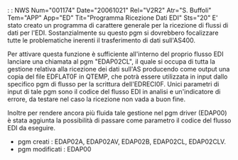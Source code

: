  :  : NWS Num="001174" Date="20061021" Rel="V2R2" Atr="S. Buffoli" Tem="APP" App="ED" Tit="Programma Ricezione Dati EDI" Sts="20"
E' stato creato un programma di carattere generale per la ricezione di flussi di dati per l'EDI.
Sostanzialmente su questo pgm si dovrebbero focalizzare tutte le problematiche inerenti il trasferimento di dati sull'AS400.

Per attivare questa funzione è sufficiente all'interno del proprio flusso EDI lanciare una chiamata
al pgm "EDAP02CL", il quale si occupa di tutta la gestione relativa alla ricezione dei dati sull'AS
producendo come output una copia del file EDFLAT0F in QTEMP, che potrà essere utilizzata in input dallo specifico pgm di flusso per la scrittura dell'EDRECI0F.
Unici parametri di input di tale pgm sono il codice del flusso EDI in analisi e un'indicatore di errore, da testare nel caso la ricezione non vada a buon fine.

Inoltre per rendere ancora più fluida tale gestione nel pgm driver (EDAP00) è stata aggiunta la possibilità di passare come parametro il codice del flusso EDI da eseguire.

-  pgm creati :  EDAP02A, EDAP02AV, EDAP02B, EDAP02CL, EDAP02CLV.
-  pgm modificati :  EDAP00
